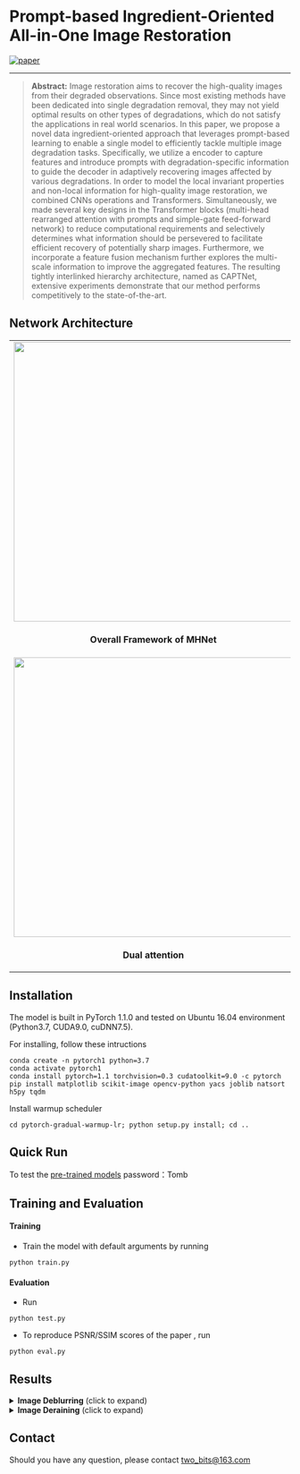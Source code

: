 

# Prompt-based Ingredient-Oriented All-in-One Image Restoration

[![paper](https://img.shields.io/badge/arXiv-Paper-brightgreen)](http://arxiv.org/abs/2302.09554)
<hr />


> **Abstract:** Image restoration aims to recover the high-quality images from their degraded observations. Since most existing methods have been dedicated into single degradation removal, they may not yield optimal results on other types of degradations, which do not satisfy the applications in real world scenarios. In this paper, we propose a novel data ingredient-oriented approach that leverages prompt-based learning to enable a single model to efficiently tackle multiple image degradation tasks. Specifically, we utilize a encoder to capture features and introduce  prompts with degradation-specific information to guide the decoder in adaptively recovering images affected by various degradations. In order to model the local invariant properties and non-local information for high-quality image restoration, we combined CNNs operations and Transformers. Simultaneously, we made several key designs in the Transformer blocks (multi-head rearranged attention with prompts and simple-gate feed-forward network) to reduce computational requirements and selectively determines what information should be persevered to facilitate efficient recovery of potentially sharp images. Furthermore, we incorporate a feature fusion mechanism further explores the multi-scale information  to improve the aggregated features. The resulting tightly interlinked hierarchy architecture, named as CAPTNet, extensive experiments demonstrate that our method performs competitively to the  state-of-the-art.

## Network Architecture
<table>
  <tr>
    <td align="center"> <img  src = "./fig/network.png" width="500"> </td>
  </tr>
  <tr>
    <td><p align="center"><b>Overall Framework of MHNet</b></p></td>
  </tr>
    <tr>
    <td align="center"> <img   src = "./fig/dau.png" width="500"> </td>
  </tr>
  <tr>
    <td><p align="center"><b>Dual attention</b></p></td>
</table>

## Installation
The model is built in PyTorch 1.1.0 and tested on Ubuntu 16.04 environment (Python3.7, CUDA9.0, cuDNN7.5).

For installing, follow these intructions
```
conda create -n pytorch1 python=3.7
conda activate pytorch1
conda install pytorch=1.1 torchvision=0.3 cudatoolkit=9.0 -c pytorch
pip install matplotlib scikit-image opencv-python yacs joblib natsort h5py tqdm
```

Install warmup scheduler

```
cd pytorch-gradual-warmup-lr; python setup.py install; cd ..
```

## Quick Run

To test the [pre-trained models](https://pan.baidu.com/s/1tPh4vtmewpZDEAEerwz9HA ) password：Tomb


## Training and Evaluation

#### Training 

- Train the model with default arguments by running

```
python train.py
```

#### Evaluation 
- Run
```
python test.py 
```

- To reproduce PSNR/SSIM scores of the paper , run 

```
python eval.py 
```

## Results


<details>
  <summary> <strong>Image Deblurring</strong> (click to expand) </summary>
<table>
  <tr>
    <td> <img src = "./fig/derain.png" width="450"> </td>
  </tr>
  <tr>
    <td><p align="center"><b>Deblurring on GoPro and HIDE Datasets.</b></p></td>
  </tr>
</table></details>

<details>
  <summary> <strong>Image Deraining</strong> (click to expand) </summary>
<img src = "./fig/deblur.png" width="900"></details>

 



## Contact
Should you have any question, please contact two_bits@163.com

